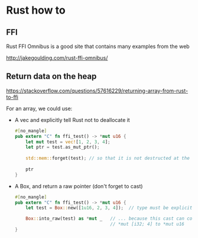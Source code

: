 # Rust how to

## FFI

Rust FFI Omnibus is a good site that contains many examples from the web

http://jakegoulding.com/rust-ffi-omnibus/

## Return data on the heap

https://stackoverflow.com/questions/57616229/returning-array-from-rust-to-ffi

For an array, we could use:

- A vec and explicitly tell Rust not to deallocate it
	```rust
	#[no_mangle]
	pub extern "C" fn ffi_test() -> *mut u16 {
		let mut test = vec![1, 2, 3, 4];
		let ptr = test.as_mut_ptr();
		
		std::mem::forget(test); // so that it is not destructed at the end of the scope
		
		ptr
	}
	```

- A Box, and return a raw pointer (don't forget to cast)
	```rust
	#[no_mangle]
	pub extern "C" fn ffi_test() -> *mut u16 {
		let test = Box::new([1u16, 2, 3, 4]);  // type must be explicit here...

		Box::into_raw(test) as *mut _	// ... because this cast can convert
										// *mut [i32; 4] to *mut u16
	}
	```